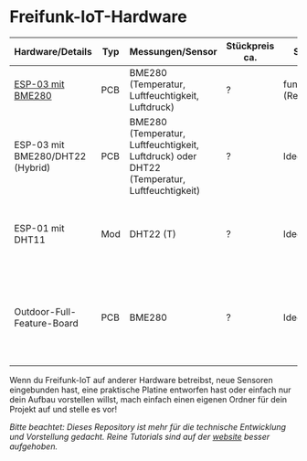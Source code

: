 # Freifunk-IoT-Hardware

| Hardware/Details                 | Typ  | Messungen/Sensor                                             | Stückpreis ca. | Status                | Bemerkungen                                                  |
| -------------------------------- | ---- | ------------------------------------------------------------ | -------------- | --------------------- | ------------------------------------------------------------ |
| [ESP-03 mit BME280](../blob/master/esp8266/enviroment/esp03_bme280/ESP03_BME280.md)            | PCB  | BME280 (Temperatur, Luftfeuchtigkeit, Luftdruck)             | ?              | funktioniert (Rev. 2) | kann Deep Sleep, inkl. Sicherung                             |
| ESP-03 mit BME280/DHT22 (Hybrid) | PCB  | BME280 (Temperatur, Luftfeuchtigkeit, Luftdruck) oder DHT22 (Temperatur, Luftfeuchtigkeit) | ?              | Idee                  |                                                              |
| ESP-01 mit DHT11                 | Mod  | DHT22 (T)                                                    | ?              | Idee                  | Modul gibt es fertig bei Aliexpress etc., vmtl. gut für den "schnellen Einstieg". |
| Outdoor-Full-Feature-Board       | PCB  | BME280                                                       | ?              | Idee                  | inkl. BMS für LiIon, Spannungsreglern (Buck/Boost), Absicherungen, Deep Sleep, optimiert für lange Laufzeiten |

Wenn du Freifunk-IoT auf anderer Hardware betreibst, neue Sensoren eingebunden hast, eine praktische Platine entworfen hast oder einfach nur dein Aufbau vorstellen willst, mach einfach einen eigenen Ordner für dein Projekt auf und stelle es vor!

*Bitte beachtet: Dieses Repository ist mehr für die technische Entwicklung und Vorstellung gedacht. Reine Tutorials sind auf der [website](https://github.com/Freifunk-IoT/website) besser aufgehoben.*